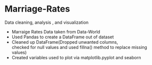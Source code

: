 # Marriage-Rates
Data cleaning, analysis , and visualization <br>

- Marraige Rates Data taken from Data-World <br>
- Used Pandas to create a DataFrame out of dataset<br>
- Cleaned up DataFrame(Dropped unwanted columns,<br>
                      checked for null values and used fillna() method to replace missing values) <br>
- Created variables used to plot via matplotlib.pyplot and seaborn
